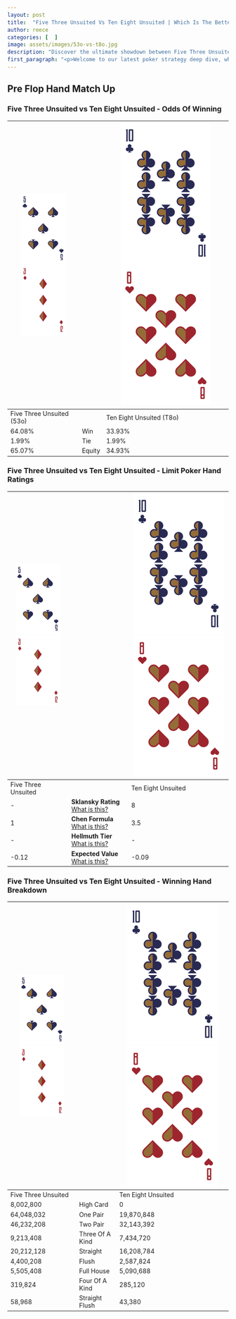 ```yaml
---
layout: post
title:  "Five Three Unsuited Vs Ten Eight Unsuited | Which Is The Better Hand In Poker? A Complete Guide"
author: reece
categories: [  ]
image: assets/images/53o-vs-t8o.jpg
description: "Discover the ultimate showdown between Five Three Unsuited and Ten Eight Unsuited in poker! Uncover the odds, strategies, and scenarios where one hand triumphs over the other. Get ready to up your poker game with this thrilling analysis."
first_paragraph: "<p>Welcome to our latest poker strategy deep dive, where we're pitting two distinct hands against each other in a high-stakes showdown: Five Three Unsuited vs Ten Eight Unsuited.</p><p>In the dynamic world of poker, every decision counts, and knowing which hand holds the upper hand is key to your success at the table.</p><p>In this article, we'll dissect these two hands, explore the scenarios where one dominates the other, and equip you with the knowledge to make strategic choices that can tip the odds in your favor.</p><p>Get ready to unravel the intriguing dynamics of these poker hands and elevate your game to new heights.</p>"
---
```




[comment]: # (sp0)

## Pre Flop Hand Match Up

<div class="table hand-ratings" markdown="1"> 



### Five Three Unsuited vs Ten Eight Unsuited - Odds Of Winning


    
| ![image info](assets/images/hand1/5.png) ![image info](assets/images/hand1/3o.png) |  | ![image info](assets/images/hand2/T.png) ![image info](assets/images/hand2/8o.png) |
| -------- | -------- | -------- |
| Five Three Unsuited (53o) |  | Ten Eight Unsuited (T8o) |
| 64.08% | Win | 33.93% |
| 1.99% | Tie | 1.99% |
| 65.07% | Equity | 34.93% |




[comment]: # (sp1)



### Five Three Unsuited vs Ten Eight Unsuited - Limit Poker Hand Ratings


    
| ![image info](assets/images/hand1/5.png) ![image info](assets/images/hand1/3o.png) |  | ![image info](assets/images/hand2/T.png) ![image info](assets/images/hand2/8o.png) |
| -------- | -------- | -------- |
| Five Three Unsuited |  | Ten Eight Unsuited |
| - | **Sklansky Rating** [What is this?](/sklansky-rating-explained) | 8 |
| 1 | **Chen Formula** [What is this?](/chen-formula-explained) | 3.5 |
| - | **Hellmuth Tier** [What is this?](/Hellmuth-tier-explained) | - |
| -0.12 | **Expected Value** [What is this?](/expected-value-explained) | -0.09 |




[comment]: # (sp2)



### Five Three Unsuited vs Ten Eight Unsuited - Winning Hand Breakdown


    
| ![image info](assets/images/hand1/5.png) ![image info](assets/images/hand1/3o.png) |  | ![image info](assets/images/hand2/T.png) ![image info](assets/images/hand2/8o.png) |
| -------- | -------- | -------- |
| Five Three Unsuited |  | Ten Eight Unsuited |
| 8,002,800 | High Card | 0 |
| 64,048,032 | One Pair | 19,870,848 |
| 46,232,208 | Two Pair | 32,143,392 |
| 9,213,408 | Three Of A Kind | 7,434,720 |
| 20,212,128 | Straight | 16,208,784 |
| 4,400,208 | Flush | 2,587,824 |
| 5,505,408 | Full House | 5,090,688 |
| 319,824 | Four Of A Kind | 285,120 |
| 58,968 | Straight Flush | 43,380 |




[comment]: # (sp3)



</div>

[comment]: # (sp4)



[comment]: # (sp5)

